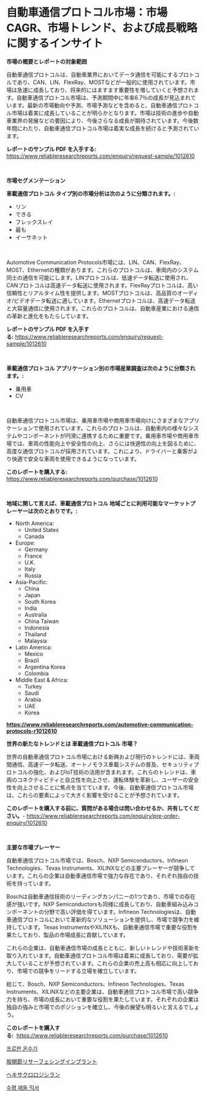 <p><h1>自動車通信プロトコル市場：市場CAGR、市場トレンド、および成長戦略に関するインサイト</h1></p><p><strong>市場の概要とレポートの対象範囲</strong></p>
<p><p>自動車通信プロトコルは、自動車業界においてデータ通信を可能にするプロトコルであり、CAN、LIN、FlexRay、MOSTなどが一般的に使用されています。市場は急速に成長しており、将来的にはますます重要性を増していくと予想されます。自動車通信プロトコル市場は、予測期間中に年率6.7％の成長が見込まれています。最新の市場動向や予測、市場予測などを含めると、自動車通信プロトコル市場は着実に成長していることが明らかとなります。市場は技術の進歩や自動車業界の発展などの要因により、今後さらなる成長が期待されています。今後数年間にわたり、自動車通信プロトコル市場は着実な成長を続けると予測されています。</p></p>
<p><strong>レポートのサンプル PDF を入手する:</strong> <a href="https://www.reliableresearchreports.com/enquiry/request-sample/1012610">https://www.reliableresearchreports.com/enquiry/request-sample/1012610</a></p>
<p>&nbsp;</p>
<p><strong>市場セグメンテーション</strong></p>
<p><strong>車載通信プロトコル タイプ別の市場分析は次のように分類されます。:</strong></p>
<p><ul><li>リン</li><li>できる</li><li>フレックスレイ</li><li>最も</li><li>イーサネット</li></ul></p>
<p>&nbsp;</p>
<p><p>Automotive Communication Protocols市場には、LIN、CAN、FlexRay、MOST、Ethernetの種類があります。これらのプロトコルは、車両内のシステム同士の通信を可能にします。LINプロトコルは、低速データ転送に使用され、CANプロトコルは高速データ転送に使用されます。FlexRayプロトコルは、高い信頼性とリアルタイム性を提供します。MOSTプロトコルは、高品質のオーディオ/ビデオデータ転送に適しています。Ethernetプロトコルは、高速データ転送と大容量通信に使用されます。これらのプロトコルは、自動車産業における通信の革新と進化をもたらしています。</p></p>
<p><strong>レポートのサンプル PDF を入手する:</strong>&nbsp;<a href="https://www.reliableresearchreports.com/enquiry/request-sample/1012610">https://www.reliableresearchreports.com/enquiry/request-sample/1012610</a></p>
<p>&nbsp;</p>
<p><strong> 車載通信プロトコル アプリケーション別の市場産業調査は次のように分類されます。:</strong></p>
<p><ul><li>乗用車</li><li>CV</li></ul></p>
<p>&nbsp;</p>
<p><p>自動車通信プロトコル市場は、乗用車市場や商用車市場向けにさまざまなアプリケーションで使用されています。これらのプロトコルは、自動車内の様々なシステムやコンポーネントが円滑に連携するために重要です。乗用車市場や商用車市場では、車両の性能向上や安全性の向上、さらには快適性の向上を図るために、高度な通信プロトコルが採用されています。これにより、ドライバーと乗客がより快適で安全な車両を使用できるようになっています。</p></p>
<p><strong>このレポートを購入する:</strong>&nbsp; <a href="https://www.reliableresearchreports.com/purchase/1012610">https://www.reliableresearchreports.com/purchase/1012610</a></p>
<p>&nbsp;</p>
<p><strong>地域に関して言えば、車載通信プロトコル 地域ごとに利用可能なマーケットプレーヤーは次のとおりです。:</strong></p>
<p><ul>
    <li>
        North America:
        <ul>
            <li>United States</li>
            <li>Canada</li>
        </ul>
    </li>
    <li>
        Europe:
        <ul>
            <li>Germany</li>
            <li>France</li>
            <li>U.K.</li>
            <li>Italy</li>
            <li>Russia</li>
        </ul>
    </li>
    <li>
        Asia-Pacific:
        <ul>
            <li>China</li>
            <li>Japan</li>
            <li>South Korea</li>
            <li>India</li>
            <li>Australia</li>
            <li>China Taiwan</li>
            <li>Indonesia</li>
            <li>Thailand</li>
            <li>Malaysia</li>
        </ul>
    </li>
    <li>
        Latin America:
        <ul>
            <li>Mexico</li>
            <li>Brazil</li>
            <li>Argentina Korea</li>
            <li>Colombia</li>
        </ul>
    </li>
    <li>
        Middle East & Africa:
        <ul>
            <li>Turkey</li>
            <li>Saudi</li>
            <li>Arabia</li>
            <li>UAE</li>
            <li>Korea</li>
        </ul>
    </li>
    </ul></p>
<p><strong><a href="https://www.reliableresearchreports.com/automotive-communication-protocols-r1012610">https://www.reliableresearchreports.com/automotive-communication-protocols-r1012610</a></strong>&nbsp;</p>
<p><strong>世界の新たなトレンドとは 車載通信プロトコル 市場？</strong></p>
<p><p>世界の自動車通信プロトコル市場における新興および現行のトレンドには、車両間通信、高速データ転送、オートノモラス車載システムの普及、セキュリティプロトコルの強化、およびIoT技術の活用が含まれます。これらのトレンドは、車両のコネクティビティと自立性を向上させ、運転体験を革新し、ユーザーの安全性を向上させることに焦点を当てています。今後、自動車通信プロトコル市場は、これらの要素によって大きく影響を受けることが予想されています。</p></p>
<p><strong>このレポートを購入する前に、質問がある場合は問い合わせるか、共有してください。</strong>- <a href="https://www.reliableresearchreports.com/enquiry/pre-order-enquiry/1012610">https://www.reliableresearchreports.com/enquiry/pre-order-enquiry/1012610</a></p>
<p>&nbsp;</p>
<p><strong>主要な市場プレーヤー</strong></p>
<p><p>自動車通信プロトコル市場では、Bosch、NXP Semiconductors、Infineon Technologies、Texas Instruments、XILINXなどの主要プレーヤーが競争しています。これらの企業は自動車通信市場で強力な存在であり、それぞれ独自の技術を持っています。</p><p>Boschは自動車通信技術のリーディングカンパニーの1つであり、市場での存在感が強いです。NXP Semiconductorsも同様に成長しており、自動車組み込みコンポーネントの分野で高い評価を得ています。Infineon Technologiesは、自動車通信プロトコルにおいて革新的なソリューションを提供し、市場で競争力を維持しています。Texas InstrumentsやXILINXも、自動車通信市場で重要な役割を果たしており、製品の市場成長に貢献しています。</p><p>これらの企業は、自動車通信市場の成長とともに、新しいトレンドや技術革新を取り入れています。自動車通信プロトコル市場は着実に成長しており、需要が拡大していることが予想されています。これらの企業の売上高も相応に向上しており、市場での競争をリードする立場を確立しています。</p><p>総じて、Bosch、NXP Semiconductors、Infineon Technologies、Texas Instruments、XILINXなどの主要企業は、自動車通信プロトコル市場で高い競争力を持ち、市場の成長において重要な役割を果たしています。それぞれの企業は独自の強みと市場でのポジションを確立し、今後の展望も明るいと言えるでしょう。</p></p>
<p><strong>このレポートを購入する:</strong>&nbsp;&nbsp;<a href="https://www.reliableresearchreports.com/purchase/1012610">https://www.reliableresearchreports.com/purchase/1012610</a></p>
<p><p><a href="https://medium.com/@bobbyreitenberg879562023/%ED%94%84%EB%A1%9C%ED%8C%90-%EC%9B%8C%ED%84%B0-%ED%9E%88%ED%84%B0-%EC%8B%9C%EC%9E%A5-%EB%B6%84%EC%84%9D-%EA%B8%80%EB%A1%9C%EB%B2%8C-%EC%82%B0%EC%97%85-%EC%A0%84%EB%A7%9D-%EB%B0%8F-%EC%98%88%EC%B8%A1-2024%EB%85%84%EB%B6%80%ED%84%B0-2031%EB%85%84%EA%B9%8C%EC%A7%80-e777d06af308">프로판 온수기</a></p><p><a href="https://medium.com/@stephengrant2015/%E3%83%92%E3%83%83%E3%83%97%E3%83%AA%E3%82%B5%E3%83%BC%E3%83%95%E3%82%A7%E3%82%B7%E3%83%B3%E3%82%B0%E3%82%A4%E3%83%B3%E3%83%97%E3%83%A9%E3%83%B3%E3%83%88%E5%B8%82%E5%A0%B4%E3%81%AE%E5%88%86%E6%9E%90%E3%81%A82024%E5%B9%B4%E3%81%8B%E3%82%892031%E5%B9%B4%E3%81%BE%E3%81%A7%E3%81%AE%E6%9C%9F%E9%96%93%E3%81%AE%E3%82%B5%E3%82%A4%E3%82%BA%E4%BA%88%E6%B8%AC-a8cdf2e44084">股関節リサーフェシングインプラント</a></p><p><a href="https://medium.com/@awicka/%E3%83%98%E3%82%AD%E3%82%B5%E3%82%AF%E3%83%AD%E3%83%AD%E3%82%B8%E3%82%B5%E3%82%A4%E3%83%A9%E3%83%B3%E5%B8%82%E5%A0%B4%E8%A6%8F%E6%A8%A1-%E5%B8%82%E5%A0%B4%E5%B1%95%E6%9C%9B%E3%81%A8%E5%B8%82%E5%A0%B4%E4%BA%88%E6%B8%AC-2024%E5%B9%B4-2031%E5%B9%B4-0fee746a66cb">ヘキサクロロジシラン</a></p><p><a href="https://medium.com/@sillysally687568/%EC%88%98%ED%8F%89%EC%8B%9D-%ED%8C%A8%EB%93%A4-%EB%AF%B9%EC%84%9C-%EC%8B%9C%EC%9E%A5-%EA%B2%BD%EC%9F%81-%EB%B6%84%EC%84%9D-%EC%8B%9C%EC%9E%A5-%EB%8F%99%ED%96%A5-%EB%B0%8F-2031%EB%85%84%EA%B9%8C%EC%A7%80%EC%9D%98-%EC%98%88%EC%B8%A1-999b14562623">수평 패들 믹서</a></p></p>